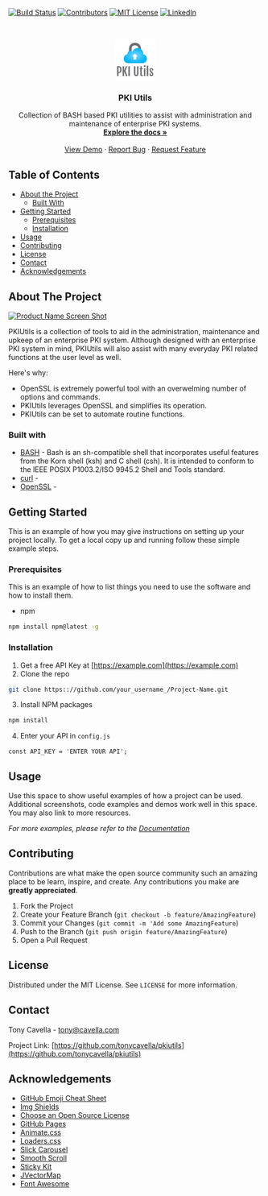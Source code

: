 <!-- PROJECT SHIELDS -->
[![Build Status][build-shield]]()
[![Contributors][contributors-shield]]()
[![MIT License][license-shield]][license-url]
[![LinkedIn][linkedin-shield]][linkedin-url]



<!-- PROJECT LOGO -->
<br />
<p align="center">
  <a href="https://github.com/tonycavella/pkiutils">
    <img src="logo.png" alt="Logo" width="80" height="80">
  </a>

  <h3 align="center">PKI Utils</h3>

  <p align="center">
    Collection of BASH based PKI utilities to assist with administration and maintenance of enterprise PKI systems.
    <br />
    <a href="https://github.com/tonycavella/pkiutils"><strong>Explore the docs »</strong></a>
    <br />
    <br />
    <a href="https://github.com/tonycavella/pkiutils">View Demo</a>
    ·
    <a href="https://github.com/tonycavella/pkiutils/issues">Report Bug</a>
    ·
    <a href="https://github.com/tonycavella/pkiutils/issues">Request Feature</a>
  </p>
</p>



<!-- TABLE OF CONTENTS -->
## Table of Contents

* [About the Project](#about-the-project)
  * [Built With](#built-with)
* [Getting Started](#getting-started)
  * [Prerequisites](#prerequisites)
  * [Installation](#installation)
* [Usage](#usage)
* [Contributing](#contributing)
* [License](#license)
* [Contact](#contact)
* [Acknowledgements](#acknowledgements)



<!-- ABOUT THE PROJECT -->
## About The Project

[![Product Name Screen Shot][product-screenshot]](https://example.com)

PKIUtils is a collection of tools to aid in the administration, maintenance and upkeep of an enterprise PKI system.  Although designed with an enterprise PKI system in mind, PKIUtils will also assist with many everyday PKI related functions at the user level as well.  

Here's why:
* OpenSSL is extremely powerful tool with an overwelming number of options and commands.
* PKIUtils leverages OpenSSL and simplifies its operation.
* PKIUtils can be set to automate routine functions.

### Built with
* [BASH](https://www.gnu.org/software/bash/) - Bash is an sh-compatible shell that incorporates useful features from the Korn shell (ksh) and C shell (csh). It is intended to conform to the IEEE POSIX P1003.2/ISO 9945.2 Shell and Tools standard.
* [curl](https://curl.haxx.se/) - 
* [OpenSSL](https://openssl.org) - 



<!-- GETTING STARTED -->
## Getting Started

This is an example of how you may give instructions on setting up your project locally.
To get a local copy up and running follow these simple example steps.

### Prerequisites

This is an example of how to list things you need to use the software and how to install them.
* npm
```sh
npm install npm@latest -g
```

### Installation

1. Get a free API Key at [https://example.com](https://example.com)
2. Clone the repo
```sh
git clone https:://github.com/your_username_/Project-Name.git
```
3. Install NPM packages
```sh
npm install
```
4. Enter your API in `config.js`
```JS
const API_KEY = 'ENTER YOUR API';
```



<!-- USAGE EXAMPLES -->
## Usage

Use this space to show useful examples of how a project can be used. Additional screenshots, code examples and demos work well in this space. You may also link to more resources.

_For more examples, please refer to the [Documentation](https://example.com)_



<!-- CONTRIBUTING -->
## Contributing

Contributions are what make the open source community such an amazing place to be learn, inspire, and create. Any contributions you make are **greatly appreciated**.

1. Fork the Project
2. Create your Feature Branch (`git checkout -b feature/AmazingFeature`)
3. Commit your Changes (`git commit -m 'Add some AmazingFeature`)
4. Push to the Branch (`git push origin feature/AmazingFeature`)
5. Open a Pull Request



<!-- LICENSE -->
## License

Distributed under the MIT License. See `LICENSE` for more information.



<!-- CONTACT -->
## Contact

Tony Cavella - tony@cavella.com

Project Link: [https://github.com/tonycavella/pkiutils](https://github.com/tonycavella/pkiutils)



<!-- ACKNOWLEDGEMENTS -->
## Acknowledgements
* [GitHub Emoji Cheat Sheet](https://www.webpagefx.com/tools/emoji-cheat-sheet)
* [Img Shields](https://shields.io)
* [Choose an Open Source License](https://choosealicense.com)
* [GitHub Pages](https://pages.github.com)
* [Animate.css](https://daneden.github.io/animate.css)
* [Loaders.css](https://connoratherton.com/loaders)
* [Slick Carousel](https://kenwheeler.github.io/slick)
* [Smooth Scroll](https://github.com/cferdinandi/smooth-scroll)
* [Sticky Kit](http://leafo.net/sticky-kit)
* [JVectorMap](http://jvectormap.com)
* [Font Awesome](https://fontawesome.com)





<!-- MARKDOWN LINKS & IMAGES -->
[build-shield]: https://img.shields.io/badge/build-passing-brightgreen.svg?style=flat-square
[contributors-shield]: https://img.shields.io/badge/contributors-1-orange.svg?style=flat-square
[license-shield]: https://img.shields.io/github/license/tonycavella/pkiutils.svg?style=flat-square
[license-url]: https://choosealicense.com/licenses/gpl-3.0/
[linkedin-shield]: https://img.shields.io/badge/-LinkedIn-black.svg?style=flat-square&logo=linkedin&colorB=555
[linkedin-url]: https://linkedin.com/in/anthonycavella
[product-screenshot]: https://raw.githubusercontent.com/othneildrew/Best-README-Template/master/screenshot.png
